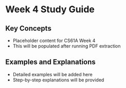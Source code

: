 # Week 4 Study Guide

## Key Concepts

- Placeholder content for CS61A Week 4
- This will be populated after running PDF extraction

## Examples and Explanations

- Detailed examples will be added here
- Step-by-step explanations will be provided
